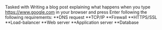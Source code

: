 Tasked with Writing a blog post explaining what happens when you type https://www.google.com in your browser and press Enter following the following requirements:
**DNS request
**TCP/IP
**Firewall
**HTTPS/SSL
**Load-balancer
**Web server
**Application server
**Database
